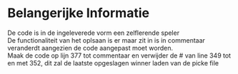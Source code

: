 # Belangerijke Informatie  
De code is in de ingeleverede vorm een zelflerende speler  
De functionaliteit van het oplsaan is er maar zit in is in commentaar veranderdt aangezien de code aangepast moet worden.  
Maak de code op lijn 377 tot commentaar en verwijder de # van line 349 tot en met 352, dit zal de laatste opgeslagen winner laden van de picke file  
  
